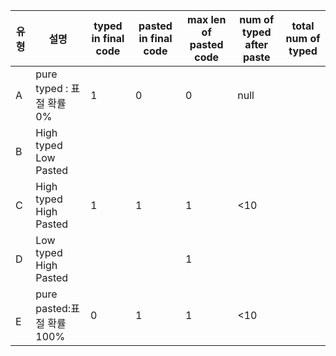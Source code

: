 | 유형    | 설명                     | typed in final code | pasted in final code | max len of pasted code | num of typed after paste | total num of typed |
| ----- | ---------------------- | ------------------- | -------------------- | ---------------------- | ------------------------ | ------------------ |
| A     | pure typed : 표절 확률 0%  | 1                   | 0                    | 0                      | null                     |                    |
| B     | High typed Low Pasted  |                     |                      |                        |                          |                    |
| C     | High typed High Pasted | 1                   | 1                    | 1                      | <10                      |                    |
| D     | Low typed High Pasted  |                     |                      | 1                      |                          |                    |
| <br>E | pure pasted:표절 확률 100% | 0                   | 1                    | 1                      | <10                      |                    |

